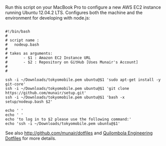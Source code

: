 Run this script on your MacBook Pro to configure a new AWS EC2 instance running Ubuntu 12.04.2 LTS.
Configures both the machine and the environment for developing with node.js:

```

#!/bin/bash
#
# script name : 
#	nodeup.bash
#
# takes as arguments:
#       - $1 : Amazon EC2 Instance URL
#       - $2 : Repository on GitHub [Uses Munair's Account]
#
#

ssh -i ~/Downloads/tokyomobile.pem ubuntu@$1 'sudo apt-get install -y git-core'
ssh -i ~/Downloads/tokyomobile.pem ubuntu@$1 'git clone https://github.com/munair/setup.git'
ssh -i ~/Downloads/tokyomobile.pem ubuntu@$1 'bash -x setup/nodeup.bash $2'

echo ' '
echo ' '
echo 'to log in to $2 please use the following command:'
echo 'ssh -i ~/Downloads/tokyomobile.pem ubuntu@$1'

```

See also http://github.com/munair/dotfiles and [Quilombola Engineering Dotfiles](https://github.com/munair/setup.git) for more details.

